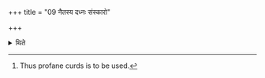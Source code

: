 +++
title = "09 नैतस्य दध्नः संस्कारो"

+++

<details><summary>थिते</summary>

9. There is another (view) that there is no sanctification of this curds.[^1]  

[^1]: Thus profane curds is to be used.
</details>
